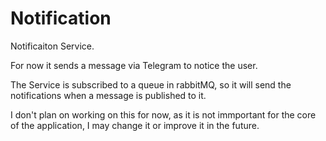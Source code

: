 # Notification

Notificaiton Service.

For now it sends a message via Telegram to notice the user.

The Service is subscribed to a queue in rabbitMQ, so it will send the notifications when a message is published to it.

I don't plan on working on this for now, as it is not immportant for the core of the application, I may change it or improve it in the future.
